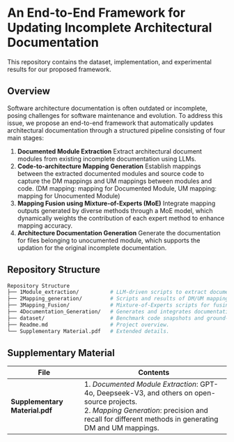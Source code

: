 # An End-to-End Framework for Updating Incomplete Architectural Documentation

This repository contains the dataset, implementation, and experimental results for our proposed framework.

## Overview

Software architecture documentation is often outdated or incomplete, posing challenges for software maintenance and evolution. To address this issue, we propose an end-to-end framework that automatically updates architectural documentation through a structured pipeline consisting of four main stages:

1. **Documented Module Extraction**
    Extract architectural document modules from existing incomplete documentation using LLMs.
2. **Code-to-architecture Mapping Generation**
    Establish mappings between the extracted documented modules and source code to capture the DM mappings and UM mappings between modules and code. (DM mapping: mapping for Documented Module, UM mapping: mapping for Unocumented Module)
3. **Mapping Fusion using Mixture-of-Experts (MoE)**
    Integrate mapping outputs generated by diverse methods through a MoE model, which dynamically weights the contribution of each expert method to enhance mapping accuracy.
4. **Architecture Documentation Generation**
    Generate the documentation for files belonging to unocumented module, which supports the updation for the original incomplete documentation.

## Repository Structure 

```bash
Repository Structure
├── 1Module_extraction/          # LLM-driven scripts to extract documented modules (DMs).
├── 2Mapping_generation/         # Scripts and results of DM/UM mappings.
├── 3Mapping_Fusion/             # Mixture-of-Experts scripts for fusing multiple mappings.
├── 4Documentation_Generation/   # Generates and integrates documentation for UMs.
├── dataset/                     # Benchmark code snapshots and ground-truth labels.
├── Readme.md                    # Project overview.
└── Supplementary Material.pdf   # Extended details.
```

## Supplementary Material

| File                           | Contents                                                     |
| ------------------------------ | ------------------------------------------------------------ |
| **Supplementary Material.pdf** | 1. *Documented Module Extraction*: GPT-4o, Deepseek-V3, and others on open-source projects.  <br />2. *Mapping Generation*: precision and recall for different methods in generating DM and UM mappings. |

